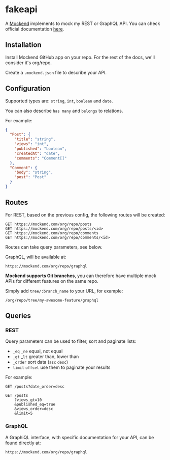 # fakeapi

A [Mockend](https://mockend.com/) implements to mock my REST or GraphQL API. You can check official documentation [here](https://docs.mockend.com/).
 
## Installation

Install Mockend GitHub app on your repo. For the rest of the docs, we'll consider it's org/repo.

Create a `.mockend.json` file to describe your API.

## Configuration

Supported types are: `string`, `int`, `boolean` and `date`.

You can also describe `has many` and `belongs` to relations.

For example:

```json
{
  "Post": {
    "title": "string",
    "views": "int",
    "published": "boolean",
    "createdAt": "date",
    "comments": "Comment[]"
  },
  "Comment": {
    "body": "string",
    "post": "Post"
  }
}
```

## Routes

For REST, based on the previous config, the following routes will be created:

```
GET https://mockend.com/org/repo/posts
GET https://mockend.com/org/repo/posts/<id>
GET https://mockend.com/org/repo/comments
GET https://mockend.com/org/repo/comments/<id>
```

Routes can take query parameters, see below.

GraphQL, will be available at:

```
https://mockend.com/org/repo/graphql
```

**Mockend supports Git branches**, you can therefore have multiple mock APIs for different features on the same repo.

Simply add `tree/:branch_name` to your URL, for example:

```
/org/repo/tree/my-awesome-feature/graphql
```

## Queries

### REST

Query parameters can be used to filter, sort and paginate lists:

- `_eq` `_ne`
        equal, not equal
- `_gt` _`lt`
        greater than, lower than
- `_order`
        sort data (`asc` `desc`)
- `limit` `offset`
        use them to paginate your results

For example:

```
GET /posts?date_order=desc

GET /posts
    ?views_gt=10
    &published_eq=true
    &views_order=desc
    &limit=5
```

### GraphQL

A GraphiQL interface, with specific documentation for your API, can be found directly at:

```
https://mockend.com/org/repo/graphql
```
